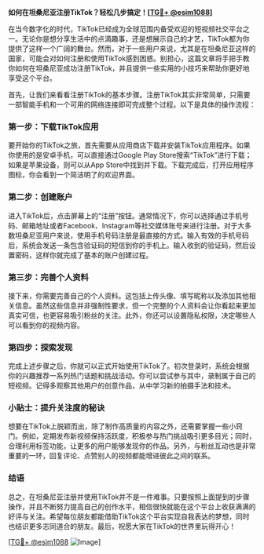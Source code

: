 **如何在坦桑尼亚注册TikTok？轻松几步搞定！[[TG💪+ @esim1088](https://t.me/s/esim1088)]**

在当今数字化的时代，TikTok已经成为全球范围内备受欢迎的短视频社交平台之一。无论你是想分享生活中的点滴趣事，还是想展示自己的才艺，TikTok都为你提供了这样一个广阔的舞台。然而，对于一些用户来说，尤其是在坦桑尼亚这样的国家，可能会对如何注册和使用TikTok感到困惑。别担心，这篇文章将手把手教你如何在坦桑尼亚成功注册TikTok，并且提供一些实用的小技巧来帮助你更好地享受这个平台。

首先，让我们来看看注册TikTok的基本步骤。注册TikTok其实非常简单，只需要一部智能手机和一个可用的网络连接即可完成整个过程。以下是具体的操作流程：

### 第一步：下载TikTok应用

要开始你的TikTok之旅，首先需要从应用商店下载并安装TikTok应用程序。如果你使用的是安卓手机，可以直接通过Google Play Store搜索“TikTok”进行下载；如果是苹果设备，则可以从App Store中找到并下载。下载完成后，打开应用程序图标，你会看到一个简洁明了的欢迎界面。

### 第二步：创建账户

进入TikTok后，点击屏幕上的“注册”按钮。通常情况下，你可以选择通过手机号码、邮箱地址或者Facebook、Instagram等社交媒体账号来进行注册。对于大多数坦桑尼亚用户来说，使用手机号码注册是最直接的方式。输入有效的手机号码后，系统会发送一条包含验证码的短信到你的手机上。输入收到的验证码，然后设置密码，这样你就完成了基本的账户创建过程。

### 第三步：完善个人资料

接下来，你需要完善自己的个人资料。这包括上传头像、填写昵称以及添加其他相关信息。虽然这些信息并非强制性要求，但一个完整的个人资料会让你看起来更加真实可信，也更容易吸引粉丝的关注。此外，你还可以设置隐私权限，决定哪些人可以看到你的视频内容。

### 第四步：探索发现

完成上述步骤之后，你就可以正式开始使用TikTok了。初次登录时，系统会根据你的兴趣推荐一系列热门话题和挑战活动。你可以尝试参与其中，录制属于自己的短视频。记得多观察其他用户的创意作品，从中学习新的拍摄手法和技术。

### 小贴士：提升关注度的秘诀

想要在TikTok上脱颖而出，除了制作高质量的内容之外，还需要掌握一些小窍门。例如，定期发布新视频保持活跃度，积极参与热门挑战吸引更多目光；同时，合理利用标签功能，让更多的用户能够发现你的作品。另外，与粉丝互动也是非常重要的一环，回复评论、点赞别人的视频都能增进彼此之间的联系。

### 结语

总之，在坦桑尼亚注册并使用TikTok并不是一件难事。只要按照上面提到的步骤操作，并且不断努力提高自己的创作水平，相信很快就能在这个平台上收获满满的好评与关注。希望每位朋友都能借助TikTok这个平台实现自我表达的梦想，同时也结识更多志同道合的朋友。最后，祝愿大家在TikTok的世界里玩得开心！

[[TG💪+ @esim1088](https://t.me/s/esim1088) ![Image](https://i.postimg.cc/4NQfJmqS/Snipaste-2025-05-13-00-14-12.png)]